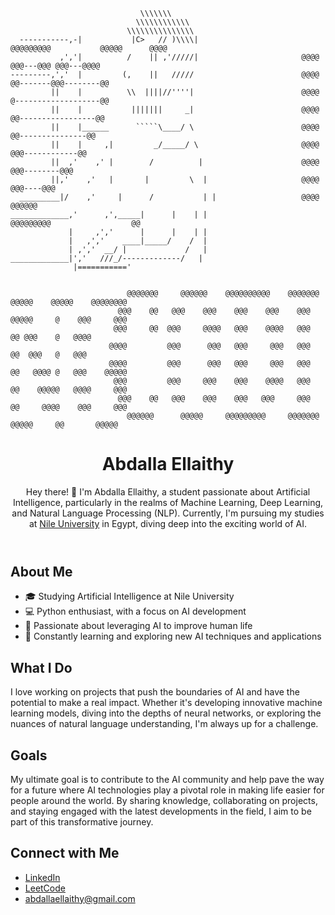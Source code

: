                                  \\\\\\\
                                \\\\\\\\\\\\
                              \\\\\\\\\\\\\\\
      -----------,-|           |C>   // )\\\\|                     @@@@@@@@@           @@@@@      @@@@
               ,','|          /    || ,'/////|                       @@@@            @@@---@@@ @@@---@@@@
    ---------,','  |         (,    ||   /////                        @@@@           @@-------@@@--------@@
             ||    |          \\  ||||//''''|                        @@@@           @-------------------@@
             ||    |           |||||||     _|                        @@@@           @@-----------------@@
             ||    |______      `````\____/ \                        @@@@            @@---------------@@
             ||    |     ,|         _/_____/ \                       @@@@             @@@------------@@
             ||  ,'    ,' |        /          |                      @@@@               @@@--------@@@
             ||,'    ,'   |       |         \  |                     @@@@                 @@@----@@@
      _________|/    ,'     |      /           | |                   @@@@                   @@@@@@
    _____________,'      ,',_____|      |    | |                   @@@@@@@@@                  @@
                 |     ,','      |      |    | |
                 |   ,','    ____|_____/    /  |
                 | ,','  __/ |             /   |
    _____________|','   ///_/-------------/   |
                  |==========='
      
    
                              @@@@@@@     @@@@@@    @@@@@@@@@@    @@@@@@@ @@@@@    @@@@@    @@@@@@@@
                            @@@    @@   @@@    @@@    @@@    @@@    @@@    @@@@@     @    @@@     @@@  
                           @@@     @@  @@@     @@@@   @@@    @@@@   @@@    @@ @@@    @   @@@@  
                          @@@@         @@@      @@@   @@@     @@@   @@@    @@  @@@   @   @@@ 
                          @@@@         @@@      @@@   @@@     @@@   @@@    @@   @@@@ @   @@@    @@@@@ 
                           @@@         @@@     @@@    @@@    @@@@   @@@    @@    @@@@@   @@@@     @@@
                            @@@    @@   @@@    @@@    @@@   @@@     @@@    @@     @@@@    @@@     @@@
                              @@@@@@      @@@@@     @@@@@@@@@     @@@@@@@ @@@@@     @@       @@@@@
                                                                              

<body>
    <header>
        <h1>Abdalla Ellaithy</h1>
        <p>Hey there! 👋 I'm Abdalla Ellaithy, a student passionate about Artificial Intelligence, particularly in the realms of Machine Learning, Deep Learning, and Natural Language Processing (NLP). Currently, I'm pursuing my studies at <a href="http://www.nu.edu.eg">Nile University</a> in Egypt, diving deep into the exciting world of AI.</p>
    </header>

  <section>
      <h2>About Me</h2>
      <ul>
          <li>🎓 Studying Artificial Intelligence at Nile University</li>
          <li>💻 Python enthusiast, with a focus on AI development</li>
          <li>🤖 Passionate about leveraging AI to improve human life</li>
          <li>🌱 Constantly learning and exploring new AI techniques and applications</li>
      </ul>
  </section>

  <section>
      <h2>What I Do</h2>
      <p>I love working on projects that push the boundaries of AI and have the potential to make a real impact. Whether it's developing innovative machine learning models, diving into the depths of neural networks, or exploring the nuances of natural language understanding, I'm always up for a challenge.</p>
  </section>

  <section>
      <h2>Goals</h2>
      <p>My ultimate goal is to contribute to the AI community and help pave the way for a future where AI technologies play a pivotal role in making life easier for people around the world. By sharing knowledge, collaborating on projects, and staying engaged with the latest developments in the field, I aim to be part of this transformative journey.</p>
  </section>

  <section>
      <h2>Connect with Me</h2>
      <ul>
          <li><a href="https://www.linkedin.com/in/abdallaellaithy/">LinkedIn</a></li>
          <li><a href="https://leetcode.com/abdallaellaithy/">LeetCode</a></li>
          <li><a href="mailto:abdallaellaithy@gmail.com">abdallaellaithy@gmail.com</a></li>
      </ul>
  </section>
</body>
</html>
